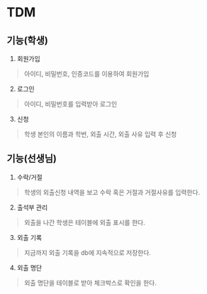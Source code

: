 TDM
===

기능(학생)
---
1. 회원가입
> 아이디, 비밀번호, 인증코드를 이용하여 회원가입
2. 로그인
> 아이디, 비밀번호를 입력받아 로그인
3. 신청
> 학생 본인의 이름과 학번, 외출 시간, 외출 사유 입력 후 신청

기능(선생님)
---
1. 수락/거절
> 학생의 외출신청 내역을 보고 수락 혹은 거절과 거절사유를 입력한다.
2. 출석부 관리
> 외출을 나간 학생은 테이블에 외출 표시를 한다.
3. 외출 기록
> 지금까지 외출 기록을 db에 지속적으로 저장한다.
4. 외출 명단
> 외출 명단을 테이블로 받아 체크박스로 확인을 한다.